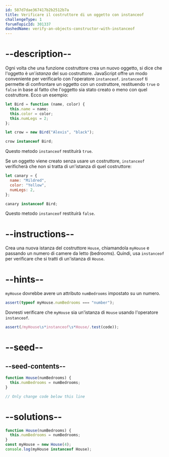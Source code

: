 ```yaml
---
id: 587d7dae367417b2b2512b7a
title: Verificare il costruttore di un oggetto con instanceof
challengeType: 1
forumTopicId: 301337
dashedName: verify-an-objects-constructor-with-instanceof
---
```


# --description--

Ogni volta che una funzione costruttore crea un nuovo oggetto, si dice che l'oggetto è un'<dfn>istanza</dfn> del suo costruttore. JavaScript offre un modo conveniente per verificarlo con l'operatore `instanceof`. `instanceof` ti permette di confrontare un oggetto con un costruttore, restituendo `true` o `false` in base al fatto che l'oggetto sia stato creato o meno con quel costruttore. Ecco un esempio:

```js
let Bird = function (name, color) {
  this.name = name;
  this.color = color;
  this.numLegs = 2;
};

let crow = new Bird("Alexis", "black");

crow instanceof Bird;
```

Questo metodo `instanceof` restituirà `true`.

Se un oggetto viene creato senza usare un costruttore, `instanceof` verificherà che non si tratta di un'istanza di quel costruttore:

```js
let canary = {
  name: "Mildred",
  color: "Yellow",
  numLegs: 2,
};

canary instanceof Bird;
```

Questo metodo `instanceof` restituirà `false`.

# --instructions--

Crea una nuova istanza del costruttore `House`, chiamandola `myHouse` e passando un numero di camere da letto (bedrooms). Quindi, usa `instanceof` per verificare che si tratti di un'istanza di `House`.

# --hints--

`myHouse` dovrebbe avere un attributo `numBedrooms` impostato su un numero.

```js
assert(typeof myHouse.numBedrooms === "number");
```

Dovresti verificare che `myHouse` sia un'istanza di `House` usando l'operatore `instanceof`.

```js
assert(/myHouse\s*instanceof\s*House/.test(code));
```

# --seed--

## --seed-contents--

```js
function House(numBedrooms) {
  this.numBedrooms = numBedrooms;
}

// Only change code below this line
```

# --solutions--

```js
function House(numBedrooms) {
  this.numBedrooms = numBedrooms;
}
const myHouse = new House(4);
console.log(myHouse instanceof House);
```
